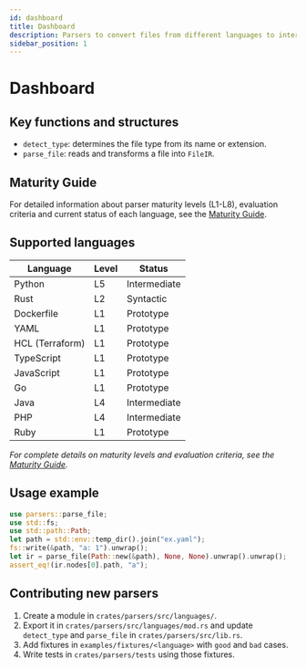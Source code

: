 ```yaml
---
id: dashboard
title: Dashboard
description: Parsers to convert files from different languages to intermediate representation
sidebar_position: 1
---
```


# Dashboard

## Key functions and structures
- `detect_type`: determines the file type from its name or extension.
- `parse_file`: reads and transforms a file into `FileIR`.

## Maturity Guide

For detailed information about parser maturity levels (L1-L8), evaluation criteria and current status of each language, see the [Maturity Guide](./maturity.md).

## Supported languages

| Language | Level | Status |
| --- | --- | --- |
| Python | L5 | Intermediate |
| Rust | L2 | Syntactic |
| Dockerfile | L1 | Prototype |
| YAML | L1 | Prototype |
| HCL (Terraform) | L1 | Prototype |
| TypeScript | L1 | Prototype |
| JavaScript | L1 | Prototype |
| Go | L1 | Prototype |
| Java | L4 | Intermediate |
| PHP | L4 | Intermediate |
| Ruby | L1 | Prototype |

*For complete details on maturity levels and evaluation criteria, see the [Maturity Guide](./maturity.md).*

## Usage example
```rust
use parsers::parse_file;
use std::fs;
use std::path::Path;
let path = std::env::temp_dir().join("ex.yaml");
fs::write(&path, "a: 1").unwrap();
let ir = parse_file(Path::new(&path), None, None).unwrap().unwrap();
assert_eq!(ir.nodes[0].path, "a");
```

## Contributing new parsers

1. Create a module in `crates/parsers/src/languages/`.
2. Export it in `crates/parsers/src/languages/mod.rs` and update `detect_type` and `parse_file` in `crates/parsers/src/lib.rs`.
3. Add fixtures in `examples/fixtures/<language>` with `good` and `bad` cases.
4. Write tests in `crates/parsers/tests` using those fixtures.
